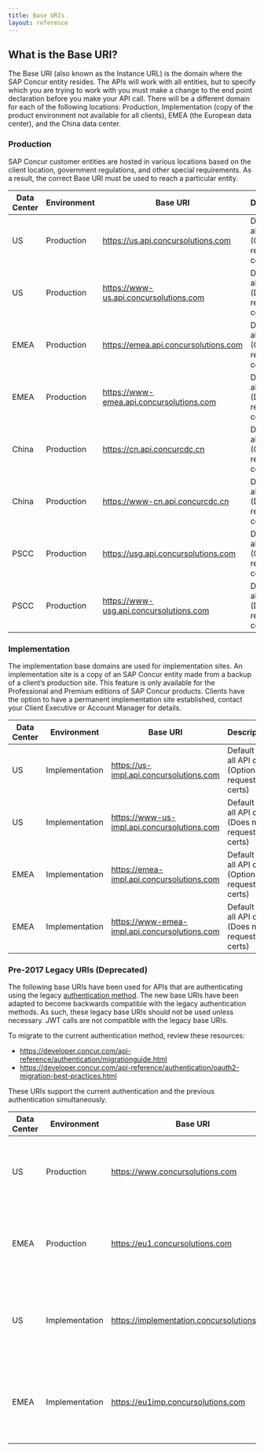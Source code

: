 ```yaml
---
title: Base URIs
layout: reference
---
```


## What is the Base URI?

The Base URI (also known as the Instance URL) is the domain where the SAP Concur entity resides. The APIs will work with all entities, but to specify which you are trying to work with you must make a change to the end point declaration before you make your API call. There will be a different domain for each of the following locations: Production, Implementation (copy of the product environment not available for all clients), EMEA (the European data center), and the China data center.

### Production

SAP Concur customer entities are hosted in various locations based on the client location, government regulations, and other special requirements. As a result, the correct Base URI must be used to reach a particular entity.

Data Center|Environment|Base URI|Description
-----------|-----------|--------|-----------
US|Production|https://us.api.concursolutions.com |Default for all API calls (Optionally request certs)
US|Production|https://www-us.api.concursolutions.com |Default for all API calls (Does not request certs)
EMEA|Production|https://emea.api.concursolutions.com |Default for all API calls (Optionally request certs)
EMEA|Production|https://www-emea.api.concursolutions.com |Default for all API calls (Does not request certs)
China|Production|https://cn.api.concurcdc.cn |Default for all API calls (Optionally request certs)
China|Production|https://www-cn.api.concurcdc.cn |Default for all API calls (Does not request certs)
PSCC|Production|https://usg.api.concursolutions.com |Default for all API calls (Optionally request certs)
PSCC|Production|https://www-usg.api.concursolutions.com |Default for all API calls (Does not request certs)

### Implementation

The implementation base domains are used for implementation sites. An implementation site is a copy of an SAP Concur entity made from a backup of a client’s production site. This feature is only available for the Professional and Premium editions of SAP Concur products. Clients have the option to have a permanent implementation site established, contact your Client Executive or Account Manager for details.

Data Center|Environment|Base URI|Description
-----------|-----------|--------|-----------
US|Implementation|https://us-impl.api.concursolutions.com |Default for all API calls (Optionally request certs)
US|Implementation|https://www-us-impl.api.concursolutions.com |Default for all API calls (Does not request certs)
EMEA|Implementation|https://emea-impl.api.concursolutions.com |Default for all API calls (Optionally request certs)
EMEA|Implementation|https://www-emea-impl.api.concursolutions.com |Default for all API calls (Does not request certs)

### Pre-2017 Legacy URIs (Deprecated)

The following base URIs have been used for APIs that are authenticating using the legacy [authentication method](/authentication/authorization-pre-2017.html). The new base URIs have been adapted to become backwards compatible with the legacy authentication methods. As such, these legacy base URIs should not be used unless necessary. JWT calls are not compatible with the legacy base URIs.

To migrate to the current authentication method, review these resources:

* https://developer.concur.com/api-reference/authentication/migrationguide.html
* https://developer.concur.com/api-reference/authentication/oauth2-migration-best-practices.html

These URIs support the current authentication and the previous authentication simultaneously.

Data Center|Environment|Base URI|Description
-----------|-----------|--------|-----------
US|Production|https://www.concursolutions.com |Legacy URI for API calls using pre-2017 authentication for production entities in North America
EMEA|Production|https://eu1.concursolutions.com |Legacy URI for API calls using pre-2017 authentication for production entities in Europe
US|Implementation|https://implementation.concursolutions.com |Legacy URI for API calls using pre-2017 authentication for implementation entities in North America
EMEA|Implementation|https://eu1imp.concursolutions.com |Legacy URI for API calls using pre-2017 authentication for implementation entities in Europe
